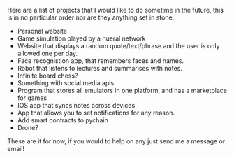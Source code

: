 Here are a list of projects that I would like to do sometime in the future, this is in no particular order nor are they anything set in stone. 

* Personal website
* Game simulation played by a nueral network 
* Website that displays a random quote/text/phrase and the user is only allowed one per day.
* Face recognistion app, that remembers faces and names.
* Robot that listens to lectures and summarises with notes. 
* Infinite board chess?
* Something with social media apis
* Program that stores all emulators in one platform, and has a marketplace for games
* IOS app that syncs notes across devices
* App that allows you to set notifications for any reason.
* Add smart contracts to pychain
* Drone?

These are it for now, if you would to help on any just send me a message or email!
